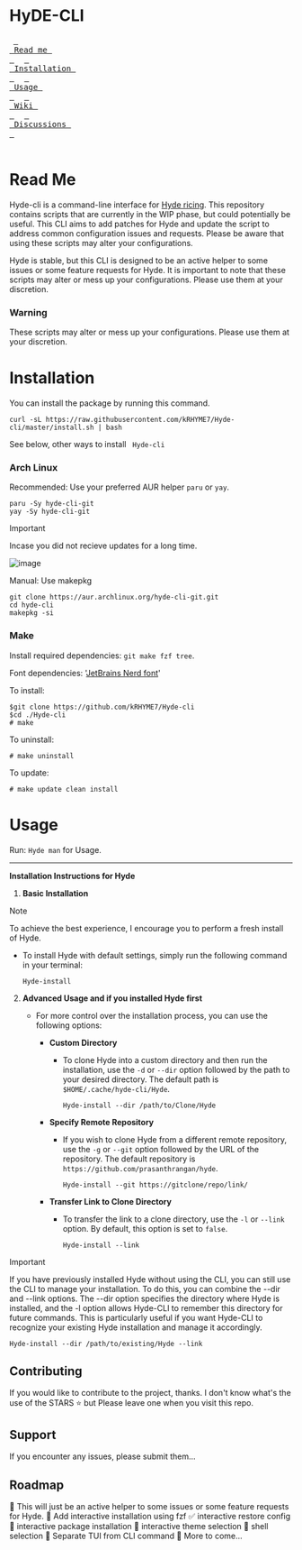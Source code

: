 # HyDE-CLI

&ensp;[<kbd> <br> Read me <br> </kbd>](#read-me)&ensp;
&ensp;[<kbd> <br> Installation <br> </kbd>](#installation)&ensp;
&ensp;[<kbd> <br> Usage <br> </kbd>](#usage)&ensp;
&ensp;[<kbd> <br> Wiki <br> </kbd>](https://github.com/kRHYME7/Hyde-cli/wiki)&ensp;
&ensp;[<kbd> <br> Discussions <br> </kbd>](https://github.com/kRHYME7/Hyde-cli/discussions)&ensp;
<br><br>
# Read Me

Hyde-cli is a command-line interface for [Hyde ricing](https://github.com/prasanthrangan/hyprdots). This repository contains scripts that are currently in the WIP phase, but could potentially be useful. This CLI aims to add patches for Hyde and update the script to address common configuration issues and requests. Please be aware that using these scripts may alter your configurations.

Hyde is stable, but this CLI is designed to be an active helper to some issues or some feature requests for Hyde. It is important to note that these scripts may alter or mess up your configurations. Please use them at your discretion.

### Warning

These scripts may alter or mess up your configurations. Please use them at your discretion.

# Installation

You can install the package by running this command.

```
curl -sL https://raw.githubusercontent.com/kRHYME7/Hyde-cli/master/install.sh | bash
```
See below, other ways to install ``` Hyde-cli```

### Arch Linux

Recommended: Use your preferred AUR helper `paru` or `yay`.
```
paru -Sy hyde-cli-git
yay -Sy hyde-cli-git
```
> [!Important]
> Incase you did not recieve updates for a long time.

![image](https://github.com/kRHYME7/Hyde-cli/assets/53417443/60dd1d75-e38b-4a15-a5f6-2f002fbb4d2a)


Manual: Use makepkg
```
git clone https://aur.archlinux.org/hyde-cli-git.git
cd hyde-cli
makepkg -si
```

### Make

Install required dependencies: `git make fzf tree`.

Font dependencies: '[JetBrains Nerd font](https://github.com/ryanoasis/nerd-fonts)'

To install: 
```
$git clone https://github.com/kRHYME7/Hyde-cli
$cd ./Hyde-cli
# make
```

To uninstall: 
```
# make uninstall
```

To update: 
```
# make update clean install
```

# Usage

Run: `Hyde man` for Usage.

---

**Installation Instructions for Hyde**

1. **Basic Installation**

> [!Note]
   > To achieve the best experience, I encourage you to perform a fresh install of Hyde.

   - To install Hyde with default settings, simply run the following command in your terminal:
     ```
     Hyde-install
     ```


2. **Advanced Usage and if you installed Hyde first** 
   - For more control over the installation process, you can use the following options:

     - **Custom Directory**
       - To clone Hyde into a custom directory and then run the installation, use the `-d` or `--dir` option followed by the path to your desired directory. The default path is `$HOME/.cache/hyde-cli/Hyde`.
         ```
         Hyde-install --dir /path/to/Clone/Hyde
         ```

     - **Specify Remote Repository**
       - If you wish to clone Hyde from a different remote repository, use the `-g` or `--git` option followed by the URL of the repository. The default repository is `https://github.com/prasanthrangan/hyde`.
         ```
         Hyde-install --git https://gitclone/repo/link/
         ```

     - **Transfer Link to Clone Directory**
       - To transfer the link to a clone directory, use the `-l` or `--link` option. By default, this option is set to `false`.
         ```
         Hyde-install --link
         ```
 > [!Important]
>   If you have previously installed Hyde without using the CLI, you can still use the CLI to manage your installation. To do this, you can combine the --dir and --link options. The --dir option specifies the directory where Hyde is installed, and the -l option allows Hyde-CLI to remember this directory for future commands. This is particularly useful if you want Hyde-CLI to recognize your existing Hyde installation and manage it accordingly.

``` Hyde-install --dir /path/to/existing/Hyde --link ```



## Contributing

If you would like to contribute to the project, thanks.
I don't know what's the use of the STARS ⭐ but Please leave one when you visit this repo. 

## Support

If you encounter any issues, please submit them...

## Roadmap

📔 This will just be an active helper to some issues or some feature requests for Hyde.
🔳 Add interactive installation using fzf
✅ interactive restore config
🔳 interactive package installation
🔳 interactive theme selection
🔳  shell selection
🔳 Separate TUI from CLI command 
🔳 More to come...


